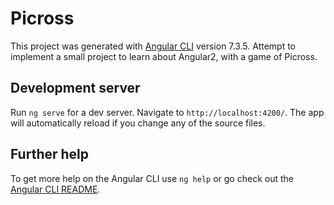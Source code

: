 # Picross

This project was generated with [Angular CLI](https://github.com/angular/angular-cli) version 7.3.5.
Attempt to implement a small project to learn about Angular2, with a game of Picross.


## Development server

Run `ng serve` for a dev server. Navigate to `http://localhost:4200/`. The app will automatically reload if you change any of the source files.

## Further help

To get more help on the Angular CLI use `ng help` or go check out the [Angular CLI README](https://github.com/angular/angular-cli/blob/master/README.md).
